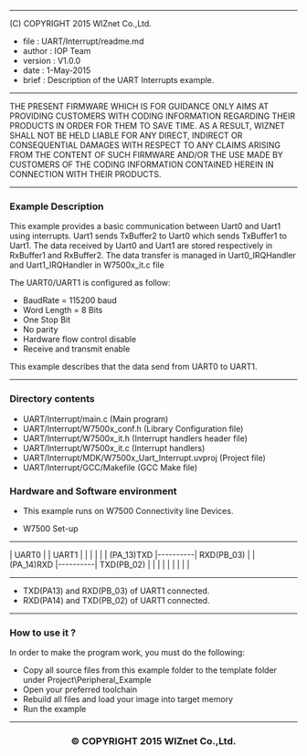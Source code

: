 
******************************************************************************
(C) COPYRIGHT 2015 WIZnet Co.,Ltd.

  * file    : UART/Interrupt/readme.md 
  * author  : IOP Team
  * version : V1.0.0
  * date    : 1-May-2015
  * brief   : Description of the UART Interrupts example.
******************************************************************************
THE PRESENT FIRMWARE WHICH IS FOR GUIDANCE ONLY AIMS AT PROVIDING CUSTOMERS WITH CODING INFORMATION REGARDING THEIR PRODUCTS IN ORDER FOR THEM TO SAVE TIME. AS A RESULT, WIZNET SHALL NOT BE HELD LIABLE FOR ANY DIRECT, INDIRECT OR CONSEQUENTIAL DAMAGES WITH RESPECT TO ANY CLAIMS ARISING FROM THE CONTENT OF SUCH FIRMWARE AND/OR THE USE MADE BY CUSTOMERS OF THE CODING INFORMATION CONTAINED HEREIN IN CONNECTION WITH THEIR PRODUCTS.
******************************************************************************

### Example Description

This example provides a basic communication between Uart0 and Uart1 using 
interrupts.
Uart1 sends TxBuffer2 to Uart0 which sends TxBuffer1 to Uart1. The data received 
by Uart0 and Uart1 are stored respectively in RxBuffer1 and RxBuffer2. The data
transfer is managed in Uart0_IRQHandler and Uart1_IRQHandler in W7500x_it.c file

The UART0/UART1 is configured as follow:

  - BaudRate = 115200 baud  
  - Word Length = 8 Bits
  - One Stop Bit
  - No parity
  - Hardware flow control disable
  - Receive and transmit enable
    
This example describes that the data send from UART0 to UART1.

______________________________________________________________________________
### Directory contents

  - UART/Interrupt/main.c                                            (Main program)
  - UART/Interrupt/W7500x_conf.h                                     (Library Configuration file)
  - UART/Interrupt/W7500x_it.h                                       (Interrupt handlers header file)
  - UART/Interrupt/W7500x_it.c                                       (Interrupt handlers)
  - UART/Interrupt/MDK/W7500x_Uart_Interrupt.uvproj                  (Project file)
  - UART/Interrupt/GCC/Makefile                                       (GCC Make file)

### Hardware and Software environment 

  - This example runs on W7500 Connectivity line Devices.
  
  -  W7500 Set-up


>
   --------------            --------------
  |    UART0     |          |     UART1    |
  |              |          |              |
  |   (PA_13)TXD |----------|   RXD(PB_03) |
  |   (PA_14)RXD |----------|   TXD(PB_02) |
  |              |          |              |
  |              |          |              |
   --------------            --------------
 



   - TXD(PA13) and RXD(PB_03) of UART1 connected.
   - RXD(PA14) and TXD(PB_02) of UART1 connected.
  
 
______________________________________________________________________________

### How to use it ? 
In order to make the program work, you must do the following:
 - Copy all source files from this example folder to the template folder under
   Project\Peripheral_Example
 - Open your preferred toolchain 
 - Rebuild all files and load your image into target memory
 - Run the example 
______________________________________________________________________________

<h3><center>&copy; COPYRIGHT 2015 WIZnet Co.,Ltd.</center></h3>

